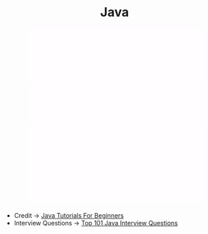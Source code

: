 <h1 align="center">Java</h1>
<div align="center">
  <img src="https://github.com/ksalokya/java/blob/main/logo.gif" width="400px"/>
</div>


- Credit -> [Java Tutorials For Beginners](https://youtube.com/playlist?list=PLu0W_9lII9agS67Uits0UnJyrYiXhDS6q)
- Interview Questions -> [Top 101 Java Interview Questions](https://dare2compete.com/blog/java-interview-questions)
